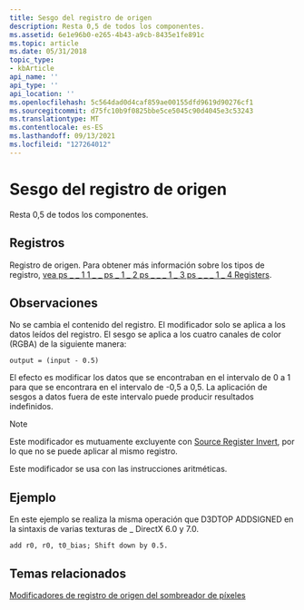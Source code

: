 ```yaml
---
title: Sesgo del registro de origen
description: Resta 0,5 de todos los componentes.
ms.assetid: 6e1e96b0-e265-4b43-a9cb-8435e1fe891c
ms.topic: article
ms.date: 05/31/2018
topic_type:
- kbArticle
api_name: ''
api_type: ''
api_location: ''
ms.openlocfilehash: 5c564dad0d4caf859ae00155dfd9619d90276cf1
ms.sourcegitcommit: d75fc10b9f0825bbe5ce5045c90d4045e3c53243
ms.translationtype: MT
ms.contentlocale: es-ES
ms.lasthandoff: 09/13/2021
ms.locfileid: "127264012"
---
```

# <a name="source-register-bias"></a>Sesgo del registro de origen

Resta 0,5 de todos los componentes.

## <a name="registers"></a>Registros

Registro de origen. Para obtener más información sobre los tipos de registro, [vea ps \_ \_ 1 1 \_ \_ ps \_ 1 \_ 2 ps \_ \_ \_ 1 \_ 3 ps \_ \_ \_ 1 \_ 4 Registers](dx9-graphics-reference-asm-ps-registers-ps-1-x.md).

## <a name="remarks"></a>Observaciones

No se cambia el contenido del registro. El modificador solo se aplica a los datos leídos del registro. El sesgo se aplica a los cuatro canales de color (RGBA) de la siguiente manera:


```
output = (input - 0.5)
```



El efecto es modificar los datos que se encontraban en el intervalo de 0 a 1 para que se encontrara en el intervalo de -0,5 a 0,5. La aplicación de sesgos a datos fuera de este intervalo puede producir resultados indefinidos.

> [!Note]  
> Este modificador es mutuamente excluyente con [Source Register Invert](dx9-graphics-reference-asm-ps-registers-modifiers-invert.md), por lo que no se puede aplicar al mismo registro.

 

Este modificador se usa con las instrucciones aritméticas.

## <a name="example"></a>Ejemplo

En este ejemplo se realiza la misma operación que D3DTOP ADDSIGNED en la sintaxis de varias texturas de \_ DirectX 6.0 y 7.0.


```
add r0, r0, t0_bias; Shift down by 0.5.
```



## <a name="related-topics"></a>Temas relacionados

<dl> <dt>

[Modificadores de registro de origen del sombreador de píxeles](dx9-graphics-reference-asm-ps-registers-modifiers-source.md)
</dt> </dl>

 

 




